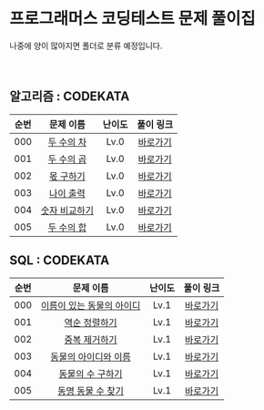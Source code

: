 # 프로그래머스 코딩테스트 문제 풀이집

나중에 양이 많아지면 폴더로 분류 예정입니다.
<br><br><br>

알고리즘 : CODEKATA
---
|          순번          |        문제 이름         |         난이도          |        풀이 링크         |
| :-----: | :-----: | :-----: | :-----: |
| 000 |  <a href="https://school.programmers.co.kr/learn/courses/30/lessons/120803" target="_blank">두 수의 차</a> | Lv.0 | <a href="./Algorithm_Solution/000_두_수의_차.md">바로가기</a> |
| 001 |  <a href="https://school.programmers.co.kr/learn/courses/30/lessons/120804" target="_blank">두 수의 곱</a> | Lv.0 | <a href="./Algorithm_Solution/001_두_수의_곱.md">바로가기</a> |
| 002 |  <a href="https://school.programmers.co.kr/learn/courses/30/lessons/120805" target="_blank">몫 구하기</a> | Lv.0 | <a href="./Algorithm_Solution/002_몫_구하기.md">바로가기</a> |
| 003 |  <a href="https://school.programmers.co.kr/learn/courses/30/lessons/120820" target="_blank">나이 출력</a> | Lv.0 | <a href="./Algorithm_Solution/003_나이_출력.md">바로가기</a> |
| 004 |  <a href="https://school.programmers.co.kr/learn/courses/30/lessons/120807" target="_blank">숫자 비교하기</a> | Lv.0 | <a href="./Algorithm_Solution/004_숫자_비교하기.md">바로가기</a> |
| 005 |  <a href="https://school.programmers.co.kr/learn/courses/30/lessons/120802" target="_blank">두 수의 합</a> | Lv.0 | <a href="./Algorithm_Solution/005_두_수의_합.md">바로가기</a> |


SQL : CODEKATA
---
|          순번          |        문제 이름         |         난이도          |        풀이 링크         |
| :-----: | :-----: | :-----: | :-----: |
| 000 |  <a href="https://school.programmers.co.kr/learn/courses/30/lessons/59407" target="_blank">이름이 있는 동물의 아이디</a> | Lv.1 | <a href="./SQL_Solution/000_이름이_있는_동물의_아이디.md">바로가기</a> |
| 001 |  <a href="https://school.programmers.co.kr/learn/courses/30/lessons/59035" target="_blank">역순 정렬하기</a> | Lv.1 | <a href="./SQL_Solution/001_역순_정렬하기.md">바로가기</a> |
| 002 |  <a href="https://school.programmers.co.kr/learn/courses/30/lessons/59408" target="_blank">중복 제거하기</a> | Lv.1 | <a href="./SQL_Solution/002_중복_제거하기.md">바로가기</a> |
| 003 |  <a href="https://school.programmers.co.kr/learn/courses/30/lessons/59403" target="_blank">동물의 아이디와 이름</a> | Lv.1 | <a href="./SQL_Solution/003_동물의_아이디와_이름.md">바로가기</a> |
| 004 |  <a href="https://school.programmers.co.kr/learn/courses/30/lessons/59406" target="_blank">동물의 수 구하기</a> | Lv.1 | <a href="./SQL_Solution/004_동물의_수_구하기.md">바로가기</a> |
| 005 |  <a href="https://school.programmers.co.kr/learn/courses/30/lessons/59041" target="_blank">동명 동물 수 찾기</a> | Lv.1 | <a href="./SQL_Solution/005_동명_동물_수_찾기.md">바로가기</a> |
